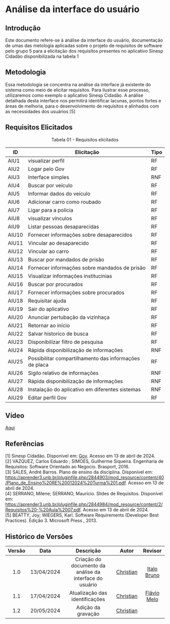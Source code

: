 # Análise da interface do usuário

## Introdução
Este documento refere-se à análise da interface do usuário, documentação de umas das metologia aplicadas sobre o projeto de requisitos de software pelo grupo 5 para a elicitação dos requisitos presentes no aplicativo Sinesp Cidadão disponibilizada na tabela 1

## Metodologia

Essa metodologia se concentra na análise da interface já existente do sistema como meio de elicitar requisitos. Para ilustrar esse processo, utilizaremos como exemplo o aplicativo Sinesp Cidadão. A análise detalhada desta interface nos permitirá identificar lacunas, pontos fortes e áreas de melhoria, 
para o desenvolvimento de requisitos e alinhados com as necessidades dos usuários [5]

## Requisitos Elicitados

<center>

Tabela 01 - Requisitos elicitados

| ID | Elicitação | Tipo | 
| ---- | ---- |---- |
| AIU1 | visualizar perfil | RF|
|  AIU2 | Logar pelo Gov |  RF|
|  AIU3 | Interface simples  |RNF|
|  AIU4 | Buscar por veículo | RF|
|  AIU5 | Informar dados do veículo |  RF|
|  AIU6 | Adicionar carro como roubado |  RF|
|   AIU7 | Ligar para a polícia| RF| Implementado|
|  AIU8  |visualizar vínculos|  RF|
|  AIU9 | Listar pessoas desaparecidas|  RF|
|  AIU10 | Fornecer informações sobre desaparecidos|RF|
|  AIU11  | Vincular ao desaparecido | RF|
|  AIU12  | Vincular ao carro | RF|
|  AIU13  | Buscar por mandados de prisão| RF|
|  AIU14  | Fornecer informações sobre mandados de prisão| RF|
|  AIU15  | Visualizar informações institucinias | RF|
|  AIU16  | Buscar por procurados | RF|
|  AIU17  | Fornecer informações sobre procurados | RF|
|  AIU18  | Requisitar ajuda | RF|
|  AIU19  | Sair do aplicativo| RF|
|  AIU20  | Anunciar pertubação da vizinhaça | RF| Implementado|
|  AIU21  | Retornar ao início | RF|
|  AIU22  | Salvar historico de busca	| RF|
|  AIU23  | Disponibilizar filtro de pesquisa | RF|
|  AIU24  | Rápida disponibilização de informações | RNF|
|  AIU25  | Possibilitar compartilhamento das informações de placa | RF|
|  AIU26  | Sigilo relativo de informações | RNF|
|  AIU27  | Rápida disponibilização de informações | RNF|
|  AIU28  | Instalação do aplicativo em diferentes sistemas | RNF|
|  AIU29  | Editar perfil Gov | RF|

</center>

## Vídeo
[Aqui](https://www.youtube.com/watch?v=_VNYyFgZD9A)

## Referências
[1] Sinesp Cidadão. Disponível em: [Gov](https://www.gov.br/pt-br/apps/sinesp-cidadao). Acesso em 13 de abril de 2024.</br>
[2] VAZQUEZ, Carlos Eduardo ; SIMOES, Guilherme Siqueira. Engenharia de Requisitos: Software Orientado ao Negocio.  Brasport, 2016.</br>
[3] SALES, André Barros. Plano de ensino da disciplina. Disponível em: <https://aprender3.unb.br/pluginfile.php/2844903/mod_resource/content/40/Plano_de_Ensino%20RE%20012024%20Turma%201.pdf>. Acesso em 13 de abril de 2024.</br>
[4] SERRANO, Milene; SERRANO, Maurício. Slides de Requisitos. Disponível em: <https://aprender3.unb.br/pluginfile.php/2844984/mod_resource/content/2/Requisitos%20-%20Aula%2007.pdf>. Acesso em 13 de abril de 2024.</br>
[5] BEATTY, Joy; WIEGERS, Karl. Software Requirements (Developer Best Practices). Edição 3. Microsoft Press , 2013.
## Histórico de Versões
| Versão | Data | Descrição | Autor | Revisor |
| :----: | :--: | :-------: | :---: | :-----: |
| 1.0 | 13/04/2024 | Criação do documento da análise da interface do usuário | [Christian](https://github.com/crstyhs)| [Italo Bruno](https://github.com/ItaloBrunoM) |
| 1.1 | 17/04/2024 | Atualização das identificações | [Christian](https://github.com/crstyhs)| [Flávio Melo](https://github.com/flavioovatsug) |
| 1.2 | 20/05/2024 | Adição da gravação | [Christian](https://github.com/crstyhs)|  |

